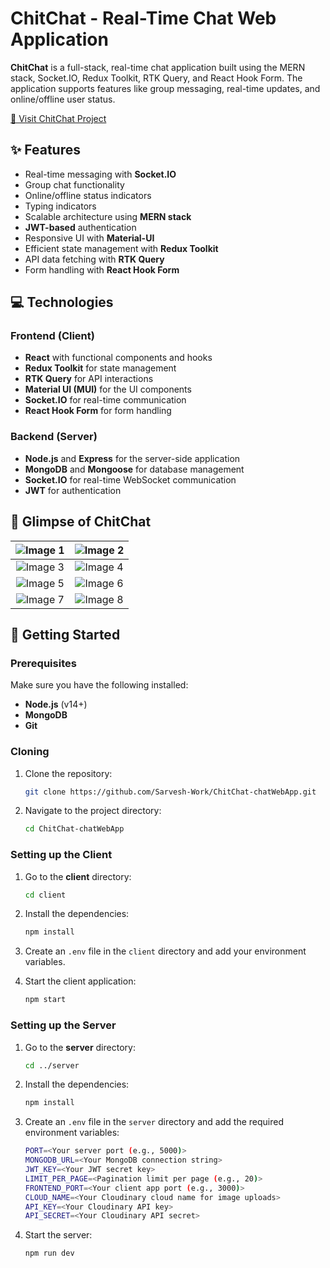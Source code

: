 # ChitChat - Real-Time Chat Web Application

**ChitChat** is a full-stack, real-time chat application built using the MERN stack, Socket.IO, Redux Toolkit, RTK Query, and React Hook Form. The application supports features like group messaging, real-time updates, and online/offline user status.

[📱 Visit ChitChat Project](https://chit-chat-chat-web-app.vercel.app/)

## ✨ Features

- Real-time messaging with **Socket.IO**
- Group chat functionality
- Online/offline status indicators
- Typing indicators
- Scalable architecture using **MERN stack**
- **JWT-based** authentication
- Responsive UI with **Material-UI**
- Efficient state management with **Redux Toolkit**
- API data fetching with **RTK Query**
- Form handling with **React Hook Form**

## 💻 Technologies

### Frontend (Client)
- **React** with functional components and hooks
- **Redux Toolkit** for state management
- **RTK Query** for API interactions
- **Material UI (MUI)** for the UI components
- **Socket.IO** for real-time communication
- **React Hook Form** for form handling

### Backend (Server)
- **Node.js** and **Express** for the server-side application
- **MongoDB** and **Mongoose** for database management
- **Socket.IO** for real-time WebSocket communication
- **JWT** for authentication

## 🔎 Glimpse of ChitChat

| ![Image 1](https://res.cloudinary.com/sarvesh-img/image/upload/v1726495918/bxxw23ay0czvesexrizg.png) | ![Image 2](https://res.cloudinary.com/sarvesh-img/image/upload/v1726495918/we4hogcsfdleewiya4so.png) |
|:----------------------------------------------------------------------------------------------------:|:----------------------------------------------------------------------------------------------------:|
| ![Image 3](https://res.cloudinary.com/sarvesh-img/image/upload/v1726495918/sysituvxmez8lgay9woo.png) | ![Image 4](https://res.cloudinary.com/sarvesh-img/image/upload/v1726495917/ghjufffcyvbpzczuwqgh.png) |
| ![Image 5](https://res.cloudinary.com/sarvesh-img/image/upload/v1726495917/ahqpw8qlbpvo9do2nxqk.png) | ![Image 6](https://res.cloudinary.com/sarvesh-img/image/upload/v1726495917/lskry2dehwqzu6kp31tw.png) |
| ![Image 7](https://res.cloudinary.com/sarvesh-img/image/upload/v1726495917/hhmzlcwxi2qt07iqgmvq.png) | ![Image 8](https://res.cloudinary.com/sarvesh-img/image/upload/v1726495917/qoqf5jarf7ncmrnkbxqj.png) |

## 🚀 Getting Started

### Prerequisites

Make sure you have the following installed:

- **Node.js** (v14+)
- **MongoDB**
- **Git**

### Cloning

1. Clone the repository:

    ```bash
    git clone https://github.com/Sarvesh-Work/ChitChat-chatWebApp.git
    ```

2. Navigate to the project directory:

    ```bash
    cd ChitChat-chatWebApp
    ```

### Setting up the Client

1. Go to the **client** directory:

    ```bash
    cd client
    ```

2. Install the dependencies:

    ```bash
    npm install
    ```

3. Create an `.env` file in the `client` directory and add your environment variables.

4. Start the client application:

    ```bash
    npm start
    ```

### Setting up the Server

1. Go to the **server** directory:

    ```bash
    cd ../server
    ```

2. Install the dependencies:

    ```bash
    npm install
    ```

3. Create an `.env` file in the `server` directory and add the required environment variables:

    ```bash
    PORT=<Your server port (e.g., 5000)>
    MONGODB_URL=<Your MongoDB connection string>
    JWT_KEY=<Your JWT secret key>
    LIMIT_PER_PAGE=<Pagination limit per page (e.g., 20)>
    FRONTEND_PORT=<Your client app port (e.g., 3000)>
    CLOUD_NAME=<Your Cloudinary cloud name for image uploads>
    API_KEY=<Your Cloudinary API key>
    API_SECRET=<Your Cloudinary API secret>
    ```

4. Start the server:

    ```bash
    npm run dev
    ```


